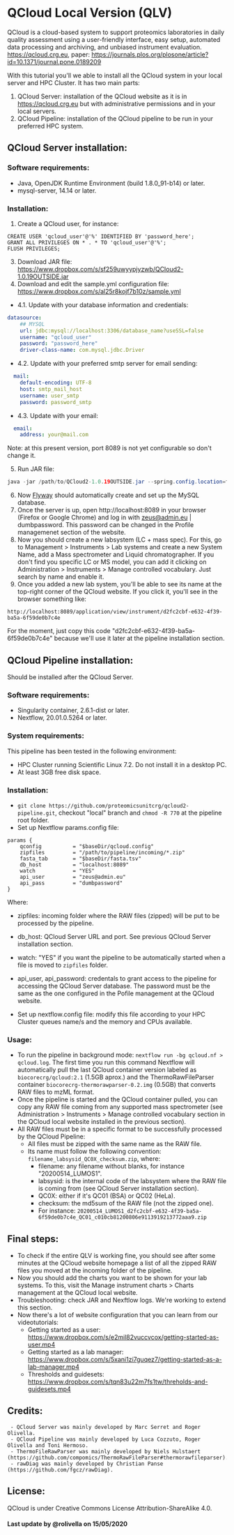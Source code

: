 # QCloud Local Version (QLV)

QCloud is a cloud-based system to support proteomics laboratories in daily quality assessment using a user-friendly interface, easy setup, automated data processing and archiving, and unbiased instrument evaluation. https://qcloud.crg.eu, paper: https://journals.plos.org/plosone/article?id=10.1371/journal.pone.0189209

With this tutorial you'll we able to install all the QCloud system in your local server and HPC Cluster. It has two main parts: 

1) QCloud Server: installation of the QCloud website as it is in https://qcloud.crg.eu but with administrative permissions and in your local servers. 
2) QCloud Pipeline: installation of the QCloud pipeline to be run in your preferred HPC system.  

## QCloud Server installation: 

### Software requirements: 

* Java, OpenJDK Runtime Environment (build 1.8.0_91-b14) or later.  
* mysql-server, 14.14 or later.  

### Installation: 

1. Create a QCloud user, for instance: 
```mysql 
CREATE USER 'qcloud_user'@'%' IDENTIFIED BY 'password_here';
GRANT ALL PRIVILEGES ON * . * TO 'qcloud_user'@'%';
FLUSH PRIVILEGES;
```
3. Download JAR file: https://www.dropbox.com/s/sf259uwyypjyzwb/QCloud2-1.0.19OUTSIDE.jar
4. Download and edit the sample.yml configuration file: https://www.dropbox.com/s/al25r8kojf7b10z/sample.yml
- 4.1. Update with your database information and credentials:   
```yml
datasource:
    ## MYSQL
    url: jdbc:mysql://localhost:3306/database_name?useSSL=false
    username: "qcloud_user"
    password: "password_here"
    driver-class-name: com.mysql.jdbc.Driver
```
- 4.2. Update with your preferred smtp server for email sending: 
```yml
  mail:
    default-encoding: UTF-8
    host: smtp_mail_host
    username: user_smtp
    password: password_smtp
```
- 4.3. Update with your email:
```yml
  email:
    address: your@mail.com
```
Note: at this present version, port 8089 is not yet configurable so don't change it. 

5. Run JAR file: 

```java
java -jar /path/to/QCloud2-1.0.19OUTSIDE.jar --spring.config.location=file:///path/to/sample.yml
``` 

6. Now [Flyway](https://flywaydb.org/) should automatically create and set up the MySQL database.
7. Once the server is up, open http://localhost:8089 in your browser (Firefox or Google Chrome) and log in with zeus@admin.eu | dumbpassword. This password can be changed in the Profile managemenet section of the website. 
8. Now you should create a new labsystem (LC + mass spec). For this, go to Management > Instruments > Lab systems and create a new System Name, add a Mass spectrometer and Liquid chromatographer. If you don't find you specific LC or MS model, you can add it clicking on Administration > Instruments > Manage controlled vocabulary. Just search by name and enable it. 
9. Once you added a new lab system, you'll be able to see its name at the top-right corner of the QCloud website. If you click it, you'll see in the browser something like: 

`http://localhost:8089/application/view/instrument/d2fc2cbf-e632-4f39-ba5a-6f59de0b7c4e`

For the moment, just copy this code "d2fc2cbf-e632-4f39-ba5a-6f59de0b7c4e" because we'll use it later at the pipeline installation section. 

## QCloud Pipeline installation: 

Should be installed after the QCloud Server. 

### Software requirements: 

* Singularity container, 2.6.1-dist or later. 
* Nextflow, 20.01.0.5264 or later. 

### System requirements: 

This pipeline has been tested in the following environment: 

* HPC Cluster running Scientific Linux 7.2. Do not install it in a desktop PC.
* At least 3GB free disk space.  

### Installation: 

- `git clone https://github.com/proteomicsunitcrg/qcloud2-pipeline.git`, checkout "local" branch and `chmod -R 770` at the pipeline root folder. 
- Set up Nextflow params.config file: 
```
params {
    qconfig          = "$baseDir/qcloud.config"
    zipfiles         = "/path/to/pipeline/incoming/*.zip"
    fasta_tab        = "$baseDir/fasta.tsv"
    db_host          = "localhost:8089"
    watch            = "YES"
    api_user         = "zeus@admin.eu"
    api_pass         = "dumbpassword"
}
```
Where: 
- zipfiles: incoming folder where the RAW files (zipped) will be put to be processed by the pipeline. 
- db_host: QCloud Server URL and port. See previous QCloud Server installation section.
- watch: "YES" if you want the pipeline to be automatically started when a file is moved to `zipfiles` folder. 
- api_user, api_password: credentals to grant access to the pipeline for accessing the QCloud Server database. The password must be the same as the one configured in the Pofile management at the QCloud website. 

- Set up nextflow.config file: modify this file according to your HPC Cluster queues name/s and the memory and CPUs available. 

### Usage: 

- To run the pipeline in background mode: `nextflow run -bg qcloud.nf > qcloud.log`. The first time you run this command Nextflow will automatically pull the last QCloud container version labeled as `biocorecrg/qcloud:2.1` (1.5GB aprox.) and the ThermoRawFileParser container `biocorecrg-thermorawparser-0.2.img` (0.5GB) that converts RAW files to mzML format.
- Once the pipeline is started and the QCloud container pulled, you can copy any RAW file coming from any supported mass spectrometer (see Administration > Instruments > Manage controlled vocabulary section in the QCloud local website installed in the previous section). 
- All RAW files must be in a specific format to be successfully processed by the QCloud Pipeline: 
    - All files must be zipped with the same name as the RAW file. 
    - Its name must follow the following convention: `filename_labsysid_QC0X_checksum.zip`, where: 
        - filename: any filename without blanks, for instance "20200514_LUMOS1".
        - labsysid: is the internal code of the labsystem where the RAW file is coming from (see QCloud Server installation section). 
        - QC0X: either if it's QC01 (BSA) or QC02 (HeLa). 
        - checksum: the md5sum of the RAW file (not the zipped one). 
        - For instance: `20200514_LUMOS1_d2fc2cbf-e632-4f39-ba5a-6f59de0b7c4e_QC01_c010cb81200806e9113919213772aaa9.zip`

## Final steps: 

- To check if the entire QLV is working fine, you should see after some minutes at the QCloud website homepage a list of all the zipped RAW files you moved at the incoming folder of the pipeline.
- Now you should add the charts you want to be shown for your lab systems. To this, visit the Manage instrument charts > Charts management at the QCloud local website. 
- Troubleshooting: check JAR and Nexftlow logs. We're working to extend this section.  
- Now there's a lot of website configuration that you can learn from our videotutorials: 
    - Getting started as a user: https://www.dropbox.com/s/e2mil82vuccvcox/getting-started-as-user.mp4
    - Getting started as a lab manager: https://www.dropbox.com/s/5xani1zi7guqez7/getting-started-as-a-lab-manager.mp4
    - Thresholds and guidesets: https://www.dropbox.com/s/tqn83u22m7fs1tw/threholds-and-guidesets.mp4

## Credits: 
     - QCloud Server was mainly developed by Marc Serret and Roger Olivella. 
     - QCloud Pipeline was mainly developed by Luca Cozzuto, Roger Olivella and Toni Hermoso. 
     - ThermoFileRawParser was mainly developed by Niels Hulstaert (https://github.com/compomics/ThermoRawFileParser#thermorawfileparser). 
     - rawDiag was mainly developed by Christian Panse (https://github.com/fgcz/rawDiag). 

## License: 

QCloud is under Creative Commons License ‎Attribution-ShareAlike 4.0.

#### Last update by @rolivella on 15/05/2020
